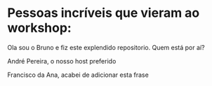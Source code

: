 # Pessoas incríveis que vieram ao workshop:

Ola sou o Bruno e fiz este explendido repositorio. Quem está por aí?

André Pereira, o nosso host preferido

Francisco da Ana, acabei de adicionar esta frase
